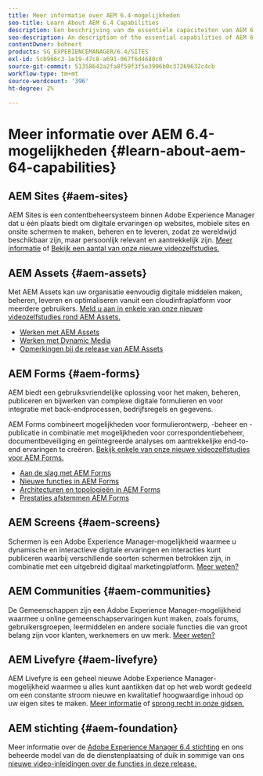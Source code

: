 ```yaml
---
title: Meer informatie over AEM 6.4-mogelijkheden
seo-title: Learn About AEM 6.4 Capabilities
description: Een beschrijving van de essentiële capaciteiten van AEM 6.4
seo-description: An description of the essential capabilities of AEM 6.4
contentOwner: bohnert
products: SG_EXPERIENCEMANAGER/6.4/SITES
exl-id: 5cb966c3-1e19-47c8-a691-067f6d4680c0
source-git-commit: 51358642a2fa8f59f3f5e3996b0c37269632c4cb
workflow-type: tm+mt
source-wordcount: '396'
ht-degree: 2%

---
```


# Meer informatie over AEM 6.4-mogelijkheden {#learn-about-aem-64-capabilities}

## AEM Sites {#aem-sites}

AEM Sites is een contentbeheersysteem binnen Adobe Experience Manager dat u één plaats biedt om digitale ervaringen op websites, mobiele sites en onsite schermen te maken, beheren en te leveren, zodat ze wereldwijd beschikbaar zijn, maar persoonlijk relevant en aantrekkelijk zijn. [Meer informatie](https://business.adobe.com/products/experience-manager/sites/web-content-management.html) of [Bekijk een aantal van onze nieuwe videozelfstudies.](https://experienceleague.adobe.com/docs/experience-manager-learn/sites/overview.html)

## AEM Assets {#aem-assets}

Met AEM Assets kan uw organisatie eenvoudig digitale middelen maken, beheren, leveren en optimaliseren vanuit een cloudinfraplatform voor meerdere gebruikers. [Meld u aan in enkele van onze nieuwe videozelfstudies rond AEM Assets.](https://experienceleague.adobe.com/docs/experience-manager-learn/assets/overview.html)

* [Werken met AEM Assets](/help/assets/managing-assets-touch-ui.md)
* [Werken met Dynamic Media](/help/assets/dynamic-media.md)
* [Opmerkingen bij de release van AEM Assets](/help/release-notes/assets.md)

## AEM Forms {#aem-forms}

AEM biedt een gebruiksvriendelijke oplossing voor het maken, beheren, publiceren en bijwerken van complexe digitale formulieren en voor integratie met back-endprocessen, bedrijfsregels en gegevens.

AEM Forms combineert mogelijkheden voor formulierontwerp, -beheer en -publicatie in combinatie met mogelijkheden voor correspondentiebeheer, documentbeveiliging en geïntegreerde analyses om aantrekkelijke end-to-end ervaringen te creëren. [Bekijk enkele van onze nieuwe videozelfstudies voor AEM Forms.](https://experienceleague.adobe.com/docs/experience-manager-learn/forms/overview.html)

* [Aan de slag met AEM Forms](/help/forms/using/introduction-aem-forms.md)
* [Nieuwe functies in AEM Forms](/help/forms/using/whats-new.md)
* [Architecturen en topologieën in AEM Forms](/help/forms/using/aem-forms-architecture-deployment.md)
* [Prestaties afstemmen AEM Forms](/help/forms/using/performance-tuning-aem-forms.md)

## AEM Screens {#aem-screens}

Schermen is een Adobe Experience Manager-mogelijkheid waarmee u dynamische en interactieve digitale ervaringen en interacties kunt publiceren waarbij verschillende soorten schermen betrokken zijn, in combinatie met een uitgebreid digitaal marketingplatform.  [Meer weten?](https://experienceleague.adobe.com/docs/experience-manager-screens/user-guide/aem-screens-introduction.html)

## AEM Communities {#aem-communities}

De Gemeenschappen zijn een Adobe Experience Manager-mogelijkheid waarmee u online gemeenschapservaringen kunt maken, zoals forums, gebruikersgroepen, leermiddelen en andere sociale functies die van groot belang zijn voor klanten, werknemers en uw merk. [Meer weten?](https://business.adobe.com/products/experience-manager/sites/aem-sites.html)

## AEM Livefyre {#aem-livefyre}

AEM Livefyre is een geheel nieuwe Adobe Experience Manager-mogelijkheid waarmee u alles kunt aantikken dat op het web wordt gedeeld om een constante stroom nieuwe en kwalitatief hoogwaardige inhoud op uw eigen sites te maken. [Meer informatie](https://business.adobe.com/products/experience-manager/sites/aem-sites.html) of [sprong recht in onze gidsen.](https://experienceleague.adobe.com/docs/livefyre/implementation/home.html)

## AEM stichting {#aem-foundation}

Meer informatie over de [Adobe Experience Manager 6.4 stichting](/help/sites-deploying/home.md) en ons beheerde model van de de dienstenplaatsing of duik in sommige van ons [nieuwe video-inleidingen over de functies in deze release.](https://experienceleague.adobe.com/docs/experience-manager-learn/sites/overview.html)
